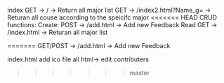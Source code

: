 index
    GET -> / -> Return all major list
    GET -> /index2.html?Name_g= -> Returan all couse according to the speicifc major
<<<<<<< HEAD
    CRUD functions:
        Create:
            POST -> /add.html -> Add new Feedback
        Read
            GET -> /index.html -> Returan all major list   
    
=======
    GET/POST -> /add.html -> Add new Feedback

index.html
    add ico file
    all html-> edit contributers
>>>>>>> master

